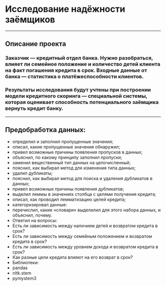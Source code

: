 # Исследование надёжности заёмщиков

---


## Описание проекта

### Заказчик — кредитный отдел банка. Нужно разобраться, влияет ли семейное положение и количество детей клиента на факт погашения кредита в срок. Входные данные от банка — статистика о платёжеспособности клиентов.

### Результаты исследования будут учтены при построении модели кредитного скоринга — специальной системы, которая оценивает способность потенциального заёмщика вернуть кредит банку.

---

## Предобработка данных:

- определил и заполнил пропущенные значения;
- описал, какие пропущенные значения обнаружил;
- привел возможные причины появления пропусков в данных;
- объяснил, по какому принципу заполнил пропуски;
- заменил вещественный тип данных на целочисленный;
- пояснил, как выбирал метод для изменения типа данных;
- удалил дубликаты;
- пояснил, как выбирал метод для поиска и удаления дубликатов в данных;
- привел возможные причины появления дубликатов;
- выделил леммы в значениях столбца с целями получения кредита;
- описал, как проводил лемматизацию целей кредита;
- категоризировал данные:
- перечислил, какие «словари» выделилил для этого набора данных, и объяснил, почему.
- Ответил на вопросы:
- Есть ли зависимость между наличием детей и возвратом кредита в срок?
- Есть ли зависимость между семейным положением и возвратом кредита в срок?
- Есть ли зависимость между уровнем дохода и возвратом кредита в срок?
- Как разные цели кредита влияют на его возврат в срок?
- Библиотеки:
- pandas
- nltk.stem
- pymystem3
